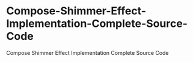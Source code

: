 # Compose-Shimmer-Effect-Implementation-Complete-Source-Code
Compose Shimmer Effect Implementation Complete Source Code
